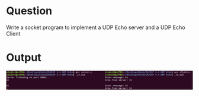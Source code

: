 # Question
Write a socket program to implement a UDP Echo server and a UDP Echo Client

# Output
![edp echo output](https://github.com/noelmathen/College-Lab-Works/blob/main/S6%20CN%20(Computer%20Networks)/Cycle3%20-%20Socket%20Programming/Cycle3_4%20-%20UDP%20Echo/Output_udp_echo.png)
